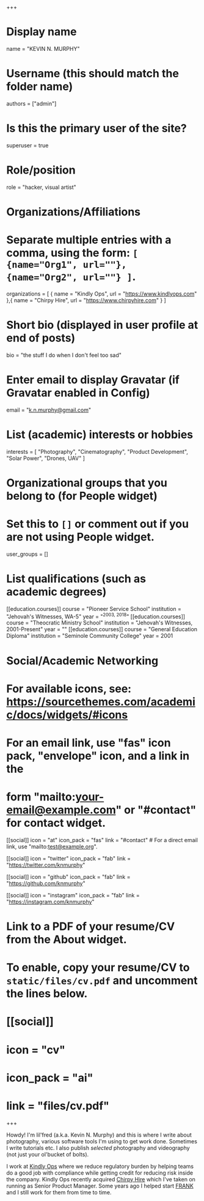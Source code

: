+++
# Display name
name = "KEVIN N. MURPHY"

# Username (this should match the folder name)
authors = ["admin"]

# Is this the primary user of the site?
superuser = true

# Role/position
role = "hacker, visual artist"

# Organizations/Affiliations
#   Separate multiple entries with a comma, using the form: `[ {name="Org1", url=""}, {name="Org2", url=""} ]`.
organizations = [ { name = "Kindly Ops", url = "https://www.kindlyops.com" },{ name = "Chirpy Hire", url = "https://www.chirpyhire.com" } ]

# Short bio (displayed in user profile at end of posts)
bio = "the stuff I do when I don't feel too sad"

# Enter email to display Gravatar (if Gravatar enabled in Config)
email = "k.n.murphy@gmail.com"

# List (academic) interests or hobbies
interests = [
  "Photography",
  "Cinematography",
  "Product Development",
  "Solar Power",
  "Drones, UAV"
]

# Organizational groups that you belong to (for People widget)
#   Set this to `[]` or comment out if you are not using People widget.
user_groups = []

# List qualifications (such as academic degrees)
[[education.courses]]
  course = "Pioneer Service School"
  institution = "Jehovah's Witnesses, WA-5"
  year = "<sup>2003, 2018</sup>"
[[education.courses]]
  course = "Theocratic Ministry School"
  institution = "Jehovah's Witnesses, 2001-Present"
  year = ""
[[education.courses]]
  course = "General Education Diploma"
  institution = "Seminole Community College"
  year = 2001



# Social/Academic Networking
# For available icons, see: https://sourcethemes.com/academic/docs/widgets/#icons
#   For an email link, use "fas" icon pack, "envelope" icon, and a link in the
#   form "mailto:your-email@example.com" or "#contact" for contact widget.

[[social]]
  icon = "at"
  icon_pack = "fas"
  link = "#contact"  # For a direct email link, use "mailto:test@example.org".

[[social]]
  icon = "twitter"
  icon_pack = "fab"
  link = "https://twitter.com/knmurphy"

[[social]]
  icon = "github"
  icon_pack = "fab"
  link = "https://github.com/knmurphy"

[[social]]
  icon = "instagram"
  icon_pack = "fab"
  link = "https://instagram.com/knmurphy"

# Link to a PDF of your resume/CV from the About widget.
# To enable, copy your resume/CV to `static/files/cv.pdf` and uncomment the lines below.
# [[social]]
#   icon = "cv"
#   icon_pack = "ai"
#   link = "files/cv.pdf"

+++

Howdy! I'm lil'fred (a.k.a. Kevin N. Murphy) and this is where I write about photography, various software tools I'm using to get work done. Sometimes I write tutorials etc. I also publish _selected_ photography and videography (not just your ol'bucket of bolts). 

I work at [Kindly Ops](https://www.kindlyops.com) where we reduce regulatory burden by helping teams do a good job with compliance while getting credit for reducing risk inside the company. Kindly Ops recently acquired [Chirpy Hire](https://www.chirpyhire.com) which I've taken on running as Senior Product Manager. Some years ago I helped start [FRANK](http://wwww.frankfrankfrank.com) and I still work for them from time to time.
